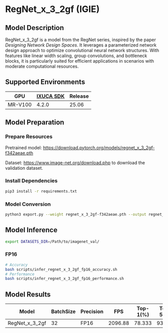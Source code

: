 # RegNet_x_3_2gf (IGIE)

## Model Description

RegNet_x_3_2gf is a model from the RegNet series, inspired by the paper *Designing Network Design Spaces*. It leverages a parameterized network design approach to optimize convolutional neural network structures. With features like linear width scaling, group convolutions, and bottleneck blocks, it is particularly suited for efficient applications in scenarios with moderate computational resources.

## Supported Environments

| GPU    | [IXUCA SDK](https://gitee.com/deep-spark/deepspark#%E5%A4%A9%E6%95%B0%E6%99%BA%E7%AE%97%E8%BD%AF%E4%BB%B6%E6%A0%88-ixuca) | Release |
|--------|-----------|---------|
| MR-V100 | 4.2.0     |  25.06  |

## Model Preparation

### Prepare Resources

Pretrained model: <https://download.pytorch.org/models/regnet_x_3_2gf-f342aeae.pth>

Dataset: <https://www.image-net.org/download.php> to download the validation dataset.

### Install Dependencies

```bash
pip3 install -r requirements.txt
```

### Model Conversion

```bash
python3 export.py --weight regnet_x_3_2gf-f342aeae.pth --output regnet_x_3_2gf.onnx
```

## Model Inference

```bash
export DATASETS_DIR=/Path/to/imagenet_val/
```

### FP16

```bash
# Accuracy
bash scripts/infer_regnet_x_3_2gf_fp16_accuracy.sh
# Performance
bash scripts/infer_regnet_x_3_2gf_fp16_performance.sh
```

## Model Results

| Model          | BatchSize | Precision | FPS     | Top-1(%) | Top-5(%) |
|----------------|-----------|-----------|---------|----------|----------|
| RegNet_x_3_2gf | 32        | FP16      | 2096.88 | 78.333   | 93.962   |
